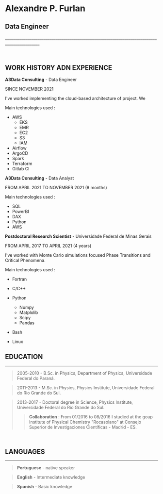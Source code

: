 # **Alexandre P. Furlan**

## Data Engineer
**____________________________________________________________________________________________**

&nbsp;
&nbsp;
&nbsp;


## WORK HISTORY ADN EXPERIENCE

**A3Data Consulting** - Data Engineer 

SINCE NOVEMBER 2021

I've worked implementing the cloud-based architecture of project. We  

Main technologies used : 

- AWS 
    - EKS
    - EMR
    - EC2
    - S3
    - IAM
- Airflow
- ArgoCD
- Spark
- Terraform
- Gitlab CI

**A3Data Consulting** - Data Analyst 

FROM APRIL 2021 TO NOVEMBER 2021 (8 months)

Main technologies used : 
    
- SQL
- PowerBI
- DAX
- Python
- AWS


**Postdoctoral Research Scientist** - Universidade Federal de Minas Gerais 

FROM APRIL 2017 TO APRIL 2021 (4 years)

I've worked with Monte Carlo simulations focused Phase Transitions and Critical Phenomena. 

Main technologies used : 
    
- Fortran 
- C/C++
- Python 
    - Numpy 
    - Matplolib 
    - Scipy  
    - Pandas 

- Bash 
- Linux 


## EDUCATION
---
> 2005-2010 - B.Sc. in Physics, Department of Physics, Universidade Federal do Paraná. 

> 2011-2013 - M.Sc. in Physics, Physics Institute, Universidade Federal do Rio Grande do Sul. 

> 2013-2017 - Doctoral degree in Science, Physics Institute, Universidade Federal do Rio Grande do Sul. 
>> **Collaboration** : From 01/2016 to 08/2016 I studied at the goup Institute of Physical Chemistry 
"Rocasolano" at Consejo Superior de Investigaciones 
Científicas - Madrid - ES.

&nbsp;
&nbsp;
&nbsp;

## LANGUAGES
---
> **Portuguese** - native speaker

> **English** - Intermediate knowledge

> **Spanish** - Basic knowledge
